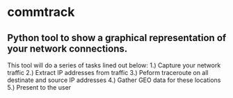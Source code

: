 # commtrack
Python tool to show a graphical representation of your network connections.
---------------------------------------------------------------------------

This tool will do a series of tasks lined out below:
1.) Capture your network traffic
2.) Extract IP addresses from traffic
3.) Peform traceroute on all destinate and source IP addresses
4.) Gather GEO data for these locations
5.) Present to the user

